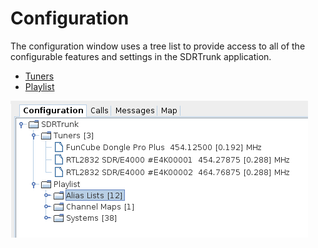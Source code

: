 # Configuration #

The configuration window uses a tree list to provide access to all of the configurable features and settings in the SDRTrunk application.

  * [Tuners](Tuner.md)
  * [Playlist](Playlist.md)

![](images/Configuration.png)